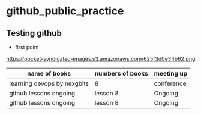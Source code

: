 # github_public_practice

## Testing github
   * first point

https://pocket-syndicated-images.s3.amazonaws.com/625f3d0e34b62.png

|name of books| numbers of books| meeting up|
|-------------|-----------------|-----------|
|learning devops by nexgbits| 8 | conference|
|github lessons ongoing | lesson 8 | Ongoing |
|github lessons ongoing | lesson 8 | Ongoing |
